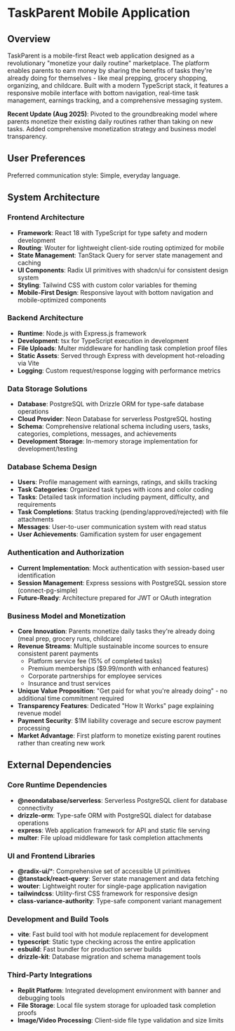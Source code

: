 # TaskParent Mobile Application

## Overview

TaskParent is a mobile-first React web application designed as a revolutionary "monetize your daily routine" marketplace. The platform enables parents to earn money by sharing the benefits of tasks they're already doing for themselves - like meal prepping, grocery shopping, organizing, and childcare. Built with a modern TypeScript stack, it features a responsive mobile interface with bottom navigation, real-time task management, earnings tracking, and a comprehensive messaging system.

**Recent Update (Aug 2025)**: Pivoted to the groundbreaking model where parents monetize their existing daily routines rather than taking on new tasks. Added comprehensive monetization strategy and business model transparency.

## User Preferences

Preferred communication style: Simple, everyday language.

## System Architecture

### Frontend Architecture
- **Framework**: React 18 with TypeScript for type safety and modern development
- **Routing**: Wouter for lightweight client-side routing optimized for mobile
- **State Management**: TanStack Query for server state management and caching
- **UI Components**: Radix UI primitives with shadcn/ui for consistent design system
- **Styling**: Tailwind CSS with custom color variables for theming
- **Mobile-First Design**: Responsive layout with bottom navigation and mobile-optimized components

### Backend Architecture
- **Runtime**: Node.js with Express.js framework
- **Development**: tsx for TypeScript execution in development
- **File Uploads**: Multer middleware for handling task completion proof files
- **Static Assets**: Served through Express with development hot-reloading via Vite
- **Logging**: Custom request/response logging with performance metrics

### Data Storage Solutions
- **Database**: PostgreSQL with Drizzle ORM for type-safe database operations
- **Cloud Provider**: Neon Database for serverless PostgreSQL hosting
- **Schema**: Comprehensive relational schema including users, tasks, categories, completions, messages, and achievements
- **Development Storage**: In-memory storage implementation for development/testing

### Database Schema Design
- **Users**: Profile management with earnings, ratings, and skills tracking
- **Task Categories**: Organized task types with icons and color coding
- **Tasks**: Detailed task information including payment, difficulty, and requirements
- **Task Completions**: Status tracking (pending/approved/rejected) with file attachments
- **Messages**: User-to-user communication system with read status
- **User Achievements**: Gamification system for user engagement

### Authentication and Authorization
- **Current Implementation**: Mock authentication with session-based user identification
- **Session Management**: Express sessions with PostgreSQL session store (connect-pg-simple)
- **Future-Ready**: Architecture prepared for JWT or OAuth integration

### Business Model and Monetization
- **Core Innovation**: Parents monetize daily tasks they're already doing (meal prep, grocery runs, childcare)
- **Revenue Streams**: Multiple sustainable income sources to ensure consistent parent payments
  - Platform service fee (15% of completed tasks)
  - Premium memberships ($9.99/month with enhanced features)
  - Corporate partnerships for employee services
  - Insurance and trust services
- **Unique Value Proposition**: "Get paid for what you're already doing" - no additional time commitment required
- **Transparency Features**: Dedicated "How It Works" page explaining revenue model
- **Payment Security**: $1M liability coverage and secure escrow payment processing
- **Market Advantage**: First platform to monetize existing parent routines rather than creating new work

## External Dependencies

### Core Runtime Dependencies
- **@neondatabase/serverless**: Serverless PostgreSQL client for database connectivity
- **drizzle-orm**: Type-safe ORM with PostgreSQL dialect for database operations
- **express**: Web application framework for API and static file serving
- **multer**: File upload middleware for task completion attachments

### UI and Frontend Libraries
- **@radix-ui/***: Comprehensive set of accessible UI primitives
- **@tanstack/react-query**: Server state management and data fetching
- **wouter**: Lightweight router for single-page application navigation
- **tailwindcss**: Utility-first CSS framework for responsive design
- **class-variance-authority**: Type-safe component variant management

### Development and Build Tools
- **vite**: Fast build tool with hot module replacement for development
- **typescript**: Static type checking across the entire application
- **esbuild**: Fast bundler for production server builds
- **drizzle-kit**: Database migration and schema management tools

### Third-Party Integrations
- **Replit Platform**: Integrated development environment with banner and debugging tools
- **File Storage**: Local file system storage for uploaded task completion proofs
- **Image/Video Processing**: Client-side file type validation and size limits